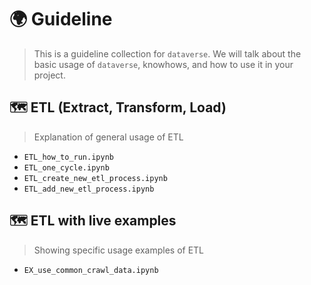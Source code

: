 # 🌍 Guideline
> This is a guideline collection for `dataverse`. We will talk about the basic usage of `dataverse`, knowhows, and how to use it in your project.


## 🗺️ ETL (Extract, Transform, Load)
> Explanation of general usage of ETL
- `ETL_how_to_run.ipynb`
- `ETL_one_cycle.ipynb`
- `ETL_create_new_etl_process.ipynb`
- `ETL_add_new_etl_process.ipynb`

## 🗺️ ETL with live examples
> Showing specific usage examples of ETL
- `EX_use_common_crawl_data.ipynb`